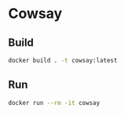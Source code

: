 # Cowsay

## Build

```bash
docker build . -t cowsay:latest
```

## Run

```bash
docker run --rm -it cowsay
```
